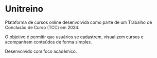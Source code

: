 # Unitreino

Plataforma de cursos online desenvolvida como parte de um Trabalho de Conclusão de Curso (TCC) em 2024.

O objetivo é permitir que usuários se cadastrem, visualizem cursos e acompanhem conteúdos de forma simples.

Desenvolvido com foco acadêmico.
